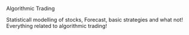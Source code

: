 Algorithmic Trading

Statisticall modelling of stocks, Forecast, basic strategies and what not!
Everything related to algorithmic trading!
